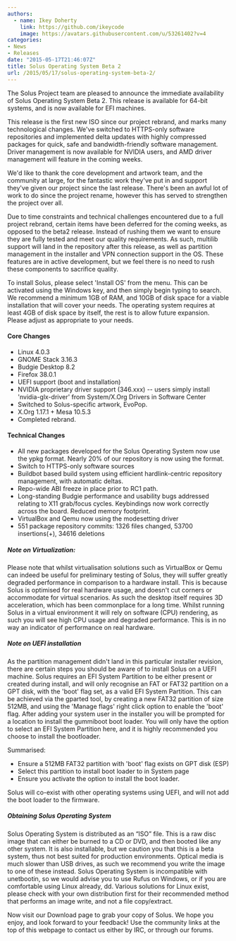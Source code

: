 ```yaml
---
authors:
  - name: Ikey Doherty
    link: https://github.com/ikeycode
    image: https://avatars.githubusercontent.com/u/53261402?v=4
categories:
- News
- Releases
date: "2015-05-17T21:46:07Z"
title: Solus Operating System Beta 2
url: /2015/05/17/solus-operating-system-beta-2/
---
```



The Solus Project team are pleased to announce the immediate availability of Solus Operating System Beta 2. This release is available for 64-bit systems, and 
is now available for EFI machines. 
<!--more-->
This release is the first new ISO since our project rebrand, and marks many technological changes. We've switched to HTTPS-only software repositories and implemented 
delta updates with highly compressed packages for quick, safe and bandwidth-friendly software management. Driver management is now available for NVIDIA users, and 
AMD driver management will feature in the coming weeks.

We'd like to thank the core development and artwork team, and the community at large, for the fantastic work they've put in and support they've given our project since the 
last release. There's been an awful lot of work to do since the project rename, however this has served to strengthen the project over all.

Due to time constraints and technical challenges encountered due to a full project rebrand, certain items have been deferred for the coming weeks, as opposed to the beta2 
release. Instead of rushing them we want to ensure they are fully tested and meet our quality requirements. As such, multilib support will land in the repository after this 
release, as well as partition management in the installer and VPN connection support in the OS. These features are in active development, but we feel there is no need to 
rush these components to sacrifice quality.
 
To install Solus, please select 'Install OS' from the menu. This can be activated using the Windows key, and then simply begin typing to search. We recommend a minimum 
1GB of RAM, and 10GB of disk space for a viable installation that will cover your needs. The operating system requires at least 4GB of disk space by itself, the rest is to allow 
future expansion. Please adjust as appropriate to your needs.

#### Core Changes
- Linux 4.0.3
- GNOME Stack 3.16.3
- Budgie Desktop 8.2
- Firefox 38.0.1
- UEFI support (boot and installation)
- NVIDIA proprietary driver support (346.xxx) -- users simply install 'nvidia-glx-driver' from System/X.Org Drivers in Software Center
- Switched to Solus-specific artwork, EvoPop.
- X.Org 1.17.1 + Mesa 10.5.3
- Completed rebrand.

#### Technical Changes

- All new packages developed for the Solus Operating System now use the ypkg format. Nearly 20% of our repository is now using the format.
- Switch to HTTPS-only software sources
- Buildbot based build system using efficient hardlink-centric repository management, with automatic deltas.
- Repo-wide ABI freeze in place prior to RC1 path.
- Long-standing Budgie performance and usability bugs addressed relating to X11 grab/focus cycles. Keybindings now work correctly across the board. Reduced memory footprint.
- VirtualBox and Qemu now using the modesetting driver
- 551 package repository commits: 1326 files changed, 53700 insertions(+), 34616 deletions

##### Note on Virtualization:
 
Please note that whilst virtualisation solutions such as VirtualBox or Qemu can indeed be useful for preliminary testing of Solus, they will suffer greatly degraded performance 
in comparison to a hardware install. This is because Solus is optimised for real hardware usage, and doesn't cut corners or accommodate for virtual scenarios. As such the 
desktop itself requires 3D acceleration, which has been commonplace for a long time. Whilst running Solus in a virtual environment it will rely on software (CPU) rendering, 
as such you will see high CPU usage and degraded performance. This is in no way an indicator of performance on real hardware.

##### Note on UEFI installation

As the partition management didn't land in this particular installer revision, there are certain steps you should be aware of to install Solus on a UEFI machine. Solus requires an 
EFI System Partition to be either present or created during install, and will only recognise an FAT or FAT32 partition on a GPT disk, with the 'boot' flag set, as a valid EFI System 
Partition. This can be achieved via the gparted tool, by creating a new FAT32 partition of size 512MB, and using the 'Manage flags' right click option to enable the 'boot' flag. 
After adding your system user in the installer you will be prompted for a location to install the gummiboot boot loader. You will only have the option to select an EFI System 
Partition here, and it is highly recommended you choose to install the bootloader.
 
Summarised:

- Ensure a 512MB FAT32 partition with 'boot' flag exists on GPT disk (ESP)
- Select this partition to install boot loader to in System page
- Ensure you activate the option to install the boot loader.

Solus will co-exist with other operating systems using UEFI, and will not add the boot loader to the firmware.

##### Obtaining Solus Operating System

Solus Operating System is distributed as an “ISO” file. This is a raw disc image that can either be burned to a CD or DVD, and then booted like any other system. It is also 
installable, but we caution you that this is a beta system, thus not best suited for production environments. Optical media is much slower than USB drives, as such we 
recommend you write the image to one of these instead. Solus Operating System is incompatible with unetbootin, so we would advise you to use Rufus on Windows, or 
if you are comfortable using Linux already, dd. Various solutions for Linux exist, please check with your own distribution first for their recommended method that performs 
an image write, and not a file copy/extract.

Now visit our Download page to grab your copy of Solus. We hope you enjoy, and look forward to your feedback! Use the 
community links at the top of this webpage to contact us either by IRC, or through our forums.   